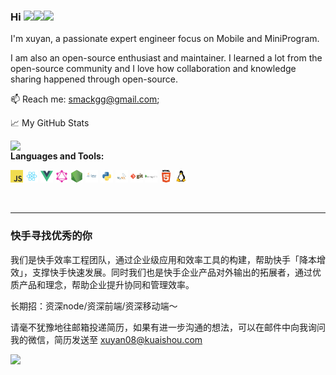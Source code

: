 ### Hi <img src="https://media.giphy.com/media/hvRJCLFzcasrR4ia7z/giphy.gif" width="20px"><img src="https://media.giphy.com/media/hvRJCLFzcasrR4ia7z/giphy.gif" width="25px"><img src="https://media.giphy.com/media/hvRJCLFzcasrR4ia7z/giphy.gif" width="30px">

I'm xuyan, a passionate expert engineer focus on Mobile and MiniProgram.

I am also an open-source enthusiast and maintainer. I learned a lot from the open-source community and I love how collaboration and knowledge sharing happened through open-source.

📫 Reach me: smackgg@gmail.com;

📈 My GitHub Stats

<img align="left" style="display:block;width:500px;" src="https://github-readme-stats.vercel.app/api?username=smackgg&show_icons=true&icon_color=805AD5&text_color=718096&bg_color=ffffff&hide_title=true" />

**Languages and Tools:**

<code><img height="20" src="https://raw.githubusercontent.com/github/explore/80688e429a7d4ef2fca1e82350fe8e3517d3494d/topics/javascript/javascript.png"></code>
<code><img height="20" src="https://raw.githubusercontent.com/github/explore/80688e429a7d4ef2fca1e82350fe8e3517d3494d/topics/react/react.png"></code>
<code><img height="20" src="https://raw.githubusercontent.com/github/explore/80688e429a7d4ef2fca1e82350fe8e3517d3494d/topics/vue/vue.png"></code>
<code><img height="20" src="https://raw.githubusercontent.com/github/explore/5c058a388828bb5fde0bcafd4bc867b5bb3f26f3/topics/graphql/graphql.png"></code>
<code><img height="20" src="https://raw.githubusercontent.com/github/explore/80688e429a7d4ef2fca1e82350fe8e3517d3494d/topics/nodejs/nodejs.png"></code>
<code><img height="20" src="https://raw.githubusercontent.com/github/explore/80688e429a7d4ef2fca1e82350fe8e3517d3494d/topics/java/java.png"></code>
<code><img height="20" src="https://raw.githubusercontent.com/github/explore/80688e429a7d4ef2fca1e82350fe8e3517d3494d/topics/python/python.png"></code>
<code><img height="20" src="https://raw.githubusercontent.com/github/explore/80688e429a7d4ef2fca1e82350fe8e3517d3494d/topics/mysql/mysql.png"></code>
<code><img height="20" src="https://raw.githubusercontent.com/github/explore/80688e429a7d4ef2fca1e82350fe8e3517d3494d/topics/git/git.png"></code>
<code><img height="20" src="https://raw.githubusercontent.com/github/explore/80688e429a7d4ef2fca1e82350fe8e3517d3494d/topics/mongodb/mongodb.png"></code>
<code><img height="20" src="https://raw.githubusercontent.com/github/explore/80688e429a7d4ef2fca1e82350fe8e3517d3494d/topics/html/html.png"></code>
<code><img height="20" src="https://raw.githubusercontent.com/github/explore/80688e429a7d4ef2fca1e82350fe8e3517d3494d/topics/linux/linux.png"></code>

<br/>

<hr>

### 快手寻找优秀的你

我们是快手效率工程团队，通过企业级应用和效率工具的构建，帮助快手「降本增效」，支撑快手快速发展。同时我们也是快手企业产品对外输出的拓展者，通过优质产品和理念，帮助企业提升协同和管理效率。

长期招：资深node/资深前端/资深移动端～

请毫不犹豫地往邮箱投递简历，如果有进一步沟通的想法，可以在邮件中向我询问我的微信，简历发送至 xuyan08@kuaishou.com

<img align="left" src="https://static.yximgs.com/udata/pkg/fe/kwai_home_logo.9fa14a37.png">
